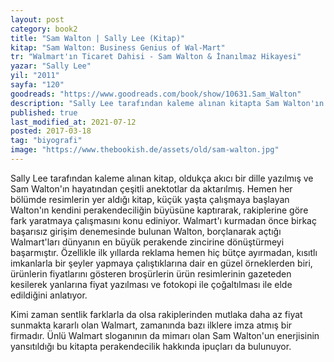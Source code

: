 ```yaml
---
layout: post  
category: book2  
title: "Sam Walton | Sally Lee (Kitap)"  
kitap: "Sam Walton: Business Genius of Wal-Mart"  
tr: "Walmart'ın Ticaret Dahisi - Sam Walton & İnanılmaz Hikayesi"  
yazar: "Sally Lee"  
yil: "2011"  
sayfa: "120"  
goodreads: "https://www.goodreads.com/book/show/10631.Sam_Walton"
description: "Sally Lee tarafından kaleme alınan kitapta Sam Walton'ın hayatından çeşitli anektotlar da aktariliyor."
published: true
last_modified_at: 2021-07-12
posted: 2017-03-18
tag: "biyografi"
image: "https://www.thebookish.de/assets/old/sam-walton.jpg"
---
```


Sally Lee tarafından kaleme alınan kitap, oldukça akıcı bir dille yazılmış ve Sam Walton'ın hayatından çeşitli anektotlar da aktarılmış. Hemen her bölümde resimlerin yer aldığı kitap, küçük yaşta çalışmaya başlayan Walton'ın kendini perakendeciliğin büyüsüne kaptırarak, rakiplerine göre fark yaratmaya çalışmasını konu ediniyor. Walmart'ı kurmadan önce birkaç başarısız girişim denemesinde bulunan Walton, borçlanarak açtığı Walmart'ları dünyanın en büyük perakende zincirine dönüştürmeyi başarmıştır. Özellikle ilk yıllarda reklama hemen hiç bütçe ayırmadan, kısıtlı imkanlarla bir şeyler yapmaya çalıştıklarına dair en güzel örneklerden biri, ürünlerin fiyatlarını gösteren broşürlerin ürün resimlerinin gazeteden kesilerek yanlarına fiyat yazılması ve fotokopi ile çoğaltılması ile elde edildiğini anlatıyor.  
  
Kimi zaman sentlik farklarla da olsa rakiplerinden mutlaka daha az fiyat sunmakta kararlı olan Walmart, zamanında bazı ilklere imza atmış bir firmadır. Ünlü Walmart sloganının da mimarı olan Sam Walton'un enerjisinin yansıtıldığı bu kitapta perakendecilik hakkında ipuçları da bulunuyor.  
  

